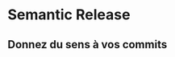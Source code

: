 <!-- .slide: class="first-slide" sfeir-level="2" sfeir-techno="" -->

# **Semantic Release**

## **Donnez du sens à vos commits**
